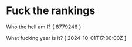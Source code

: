 # Fuck the rankings

Who the hell am I?
{ 8779246 }

What fucking year is it?
[ 2024-10-01T17:00:00Z ]
